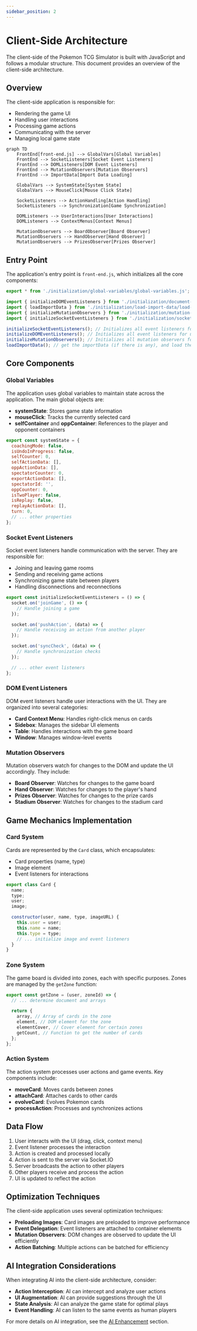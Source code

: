 ```yaml
---
sidebar_position: 2
---
```


# Client-Side Architecture

The client-side of the Pokemon TCG Simulator is built with JavaScript and follows a modular structure. This document provides an overview of the client-side architecture.

## Overview

The client-side application is responsible for:

- Rendering the game UI
- Handling user interactions
- Processing game actions
- Communicating with the server
- Managing local game state

```mermaid
graph TD
    FrontEnd[front-end.js] --> GlobalVars[Global Variables]
    FrontEnd --> SocketListeners[Socket Event Listeners]
    FrontEnd --> DOMListeners[DOM Event Listeners]
    FrontEnd --> MutationObservers[Mutation Observers]
    FrontEnd --> ImportData[Import Data Loading]

    GlobalVars --> SystemState[System State]
    GlobalVars --> MouseClick[Mouse Click State]

    SocketListeners --> ActionHandling[Action Handling]
    SocketListeners --> Synchronization[Game Synchronization]

    DOMListeners --> UserInteractions[User Interactions]
    DOMListeners --> ContextMenus[Context Menus]

    MutationObservers --> BoardObserver[Board Observer]
    MutationObservers --> HandObserver[Hand Observer]
    MutationObservers --> PrizesObserver[Prizes Observer]
```

## Entry Point

The application's entry point is `front-end.js`, which initializes all the core components:

```javascript
export * from './initialization/global-variables/global-variables.js'; // Initialize all globally accessible variables

import { initializeDOMEventListeners } from './initialization/document-event-listeners/initialize-document-event-listeners.js';
import { loadImportData } from './initialization/load-import-data/load-import-data.js';
import { initializeMutationObservers } from './initialization/mutation-observers/initialize-mutation-observers.js';
import { initializeSocketEventListeners } from './initialization/socket-event-listeners/socket-event-listeners.js';

initializeSocketEventListeners(); // Initializes all event listeners for socket events
initializeDOMEventListeners(); // Initializes all event listeners for user's actions on html elements and the window
initializeMutationObservers(); // Initializes all mutation observers for user's actions on html elements
loadImportData(); // get the importData (if there is any), and load the content.
```

## Core Components

### Global Variables

The application uses global variables to maintain state across the application. The main global objects are:

- **systemState**: Stores game state information
- **mouseClick**: Tracks the currently selected card
- **selfContainer** and **oppContainer**: References to the player and opponent containers

```javascript
export const systemState = {
  coachingMode: false,
  isUndoInProgress: false,
  selfCounter: 0,
  selfActionData: [],
  oppActionData: [],
  spectatorCounter: 0,
  exportActionData: [],
  spectatorId: '',
  oppCounter: 0,
  isTwoPlayer: false,
  isReplay: false,
  replayActionData: [],
  turn: 0,
  // ... other properties
};
```

### Socket Event Listeners

Socket event listeners handle communication with the server. They are responsible for:

- Joining and leaving game rooms
- Sending and receiving game actions
- Synchronizing game state between players
- Handling disconnections and reconnections

```javascript
export const initializeSocketEventListeners = () => {
  socket.on('joinGame', () => {
    // Handle joining a game
  });

  socket.on('pushAction', (data) => {
    // Handle receiving an action from another player
  });

  socket.on('syncCheck', (data) => {
    // Handle synchronization checks
  });

  // ... other event listeners
};
```

### DOM Event Listeners

DOM event listeners handle user interactions with the UI. They are organized into several categories:

- **Card Context Menu**: Handles right-click menus on cards
- **Sidebox**: Manages the sidebar UI elements
- **Table**: Handles interactions with the game board
- **Window**: Manages window-level events

### Mutation Observers

Mutation observers watch for changes to the DOM and update the UI accordingly. They include:

- **Board Observer**: Watches for changes to the game board
- **Hand Observer**: Watches for changes to the player's hand
- **Prizes Observer**: Watches for changes to the prize cards
- **Stadium Observer**: Watches for changes to the stadium card

## Game Mechanics Implementation

### Card System

Cards are represented by the `Card` class, which encapsulates:

- Card properties (name, type)
- Image element
- Event listeners for interactions

```javascript
export class Card {
  name;
  type;
  user;
  image;

  constructor(user, name, type, imageURL) {
    this.user = user;
    this.name = name;
    this.type = type;
    // ... initialize image and event listeners
  }
}
```

### Zone System

The game board is divided into zones, each with specific purposes. Zones are managed by the `getZone` function:

```javascript
export const getZone = (user, zoneId) => {
  // ... determine document and arrays

  return {
    array, // Array of cards in the zone
    element, // DOM element for the zone
    elementCover, // Cover element for certain zones
    getCount, // Function to get the number of cards
  };
};
```

### Action System

The action system processes user actions and game events. Key components include:

- **moveCard**: Moves cards between zones
- **attachCard**: Attaches cards to other cards
- **evolveCard**: Evolves Pokemon cards
- **processAction**: Processes and synchronizes actions

## Data Flow

1. User interacts with the UI (drag, click, context menu)
2. Event listener processes the interaction
3. Action is created and processed locally
4. Action is sent to the server via Socket.IO
5. Server broadcasts the action to other players
6. Other players receive and process the action
7. UI is updated to reflect the action

## Optimization Techniques

The client-side application uses several optimization techniques:

- **Preloading Images**: Card images are preloaded to improve performance
- **Event Delegation**: Event listeners are attached to container elements
- **Mutation Observers**: DOM changes are observed to update the UI efficiently
- **Action Batching**: Multiple actions can be batched for efficiency

## AI Integration Considerations

When integrating AI into the client-side architecture, consider:

- **Action Interception**: AI can intercept and analyze user actions
- **UI Augmentation**: AI can provide suggestions through the UI
- **State Analysis**: AI can analyze the game state for optimal plays
- **Event Handling**: AI can listen to the same events as human players

For more details on AI integration, see the [AI Enhancement](/docs/ai-enhancement/opportunities) section.
